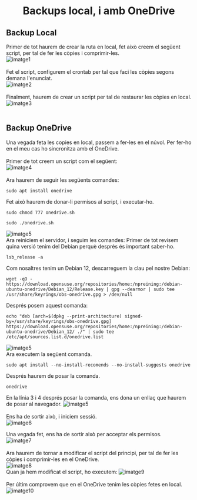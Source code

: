 # <p align="center">  Backups local, i amb OneDrive </p>

Backup Local
-------------
Primer de tot haurem de crear la ruta en local, fet això creem el següent script, per tal de fer les còpies i comprimir-les.
<br>
![imatge1](Imatges/Backup1.jpg)<br>
<br>
Fet el script, configurem el crontab per tal que faci les còpies segons demana l'enunciat.
<br>
![imatge2](Imatges/Backup2.jpg)<br>
<br>
Finalment, haurem de crear un script per tal de restaurar les còpies en local.
![imatge3](Imatges/Backup3.jpg)<br>
<br>

Backup OneDrive
---------------
Una vegada feta les copies en local, passem a fer-les en el núvol. Per fer-ho en el meu cas ho sincronitza amb el OneDrive. <br>
<br>
Primer de tot creem un script com el següent:
<br>
![imatge4](Imatges/Backup4.jpg)<br>
<br>
Ara haurem de seguir les següents comandes:
```
sudo apt install onedrive
```
Fet això haurem de donar-li permisos al script, i executar-ho.
```
sudo chmod 777 onedrive.sh
```
```
sudo ./onedrive.sh
```
![imatge5](Imatges/Backup5.jpg)<br>
Ara reiniciem el servidor, i seguim les comandes:
Primer de tot revisem quina versió tenim del Debian perquè després és important saber-ho.
```
lsb_release -a
```
Com nosaltres tenim un Debian 12, descarreguem la clau pel nostre Debian:
```
wget -qO - https://download.opensuse.org/repositories/home:/npreining:/debian-ubuntu-onedrive/Debian_12/Release.key | gpg --dearmor | sudo tee /usr/share/keyrings/obs-onedrive.gpg > /dev/null
```
Després posem aquest comanda:
```
echo "deb [arch=$(dpkg --print-architecture) signed-by=/usr/share/keyrings/obs-onedrive.gpg] https://download.opensuse.org/repositories/home:/npreining:/debian-ubuntu-onedrive/Debian_12/ ./" | sudo tee /etc/apt/sources.list.d/onedrive.list
```
![imatge5](Imatges/Backup5.1.jpg)<br>
Ara executem la següent comanda.
```
sudo apt install --no-install-recomends --no-install-suggests onedrive
```
Després haurem de posar la comanda.
```
onedrive
```
En la línia 3 i 4 després posar la comanda, ens dona un enllaç que haurem de posar al navegador.
![imatge5](Imatges/Backup5.2.jpg)<br>
<br>
Ens ha de sortir això, i iniciem sessió.
<br>
![imatge6](Imatges/Backup6.jpg)<br>

Una vegada fet, ens ha de sortir això per acceptar els permisos.
<br>
![imatge7](Imatges/Backup7.jpg)<br>
<br>
Ara haurem de tornar a modificar el script del principi, per tal de fer les  còpies i comprimir-les en el OneDrive.
<br>
![imatge8](Imatges/Backup8.jpg)<br>
Quan ja hem modificat el script, ho executem:
![imatge9](Imatges/OneDrive2.jpg)<br>
<br>
Per últim comprovem que en el OneDrive tenim les còpies fetes en local.
![imatge10](Imatges/OneDrive1.jpg)<br>
